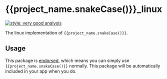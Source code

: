 # {{project_name.snakeCase()}}_linux

[![style: very good analysis][very_good_analysis_badge]][very_good_analysis_link]

The linux implementation of `{{project_name.snakeCase()}}`.

## Usage

This package is [endorsed][endorsed_link], which means you can simply use `{{project_name.snakeCase()}}`
normally. This package will be automatically included in your app when you do.

[endorsed_link]: https://flutter.dev/docs/development/packages-and-plugins/developing-packages#endorsed-federated-plugin
[very_good_analysis_badge]: https://img.shields.io/badge/style-very_good_analysis-B22C89.svg
[very_good_analysis_link]: https://pub.dev/packages/very_good_analysis
